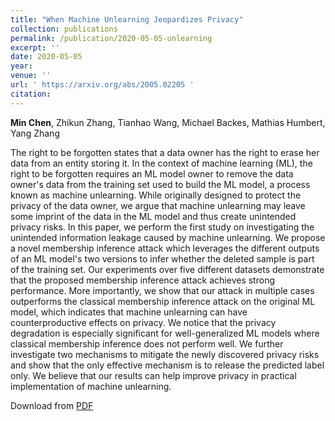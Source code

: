 ```yaml
---
title: "When Machine Unlearning Jeopardizes Privacy"
collection: publications
permalink: /publication/2020-05-05-unlearning
excerpt: ''
date: 2020-05-05
year:
venue: ''
url: ' https://arxiv.org/abs/2005.02205 '
citation: 
---
```

<b>Min Chen</b>, Zhikun Zhang, Tianhao Wang, Michael Backes, Mathias Humbert, Yang Zhang

The right to be forgotten states that a data owner has the right to erase her data from an entity storing it. In the context of machine learning (ML), the right to be forgotten requires an ML model owner to remove the data owner's data from the training set used to build the ML model, a process known as machine unlearning. While originally designed to protect the privacy of the data owner, we argue that machine unlearning may leave some imprint of the data in the ML model and thus create unintended privacy risks.
In this paper, we perform the first study on investigating the unintended information leakage caused by machine unlearning. We propose a novel membership inference attack which leverages the different outputs of an ML model's two versions to infer whether the deleted sample is part of the training set. Our experiments over five different datasets demonstrate that the proposed membership inference attack achieves strong performance. More importantly, we show that our attack in multiple cases outperforms the classical membership inference attack on the original ML model, which indicates that machine unlearning can have counterproductive effects on privacy. We notice that the privacy degradation is especially significant for well-generalized ML models where classical membership inference does not perform well. We further investigate two mechanisms to mitigate the newly discovered privacy risks and show that the only effective mechanism is to release the predicted label only. We believe that our results can help improve privacy in practical implementation of machine unlearning.

Download from [PDF](https://arxiv.org/abs/2005.02205)